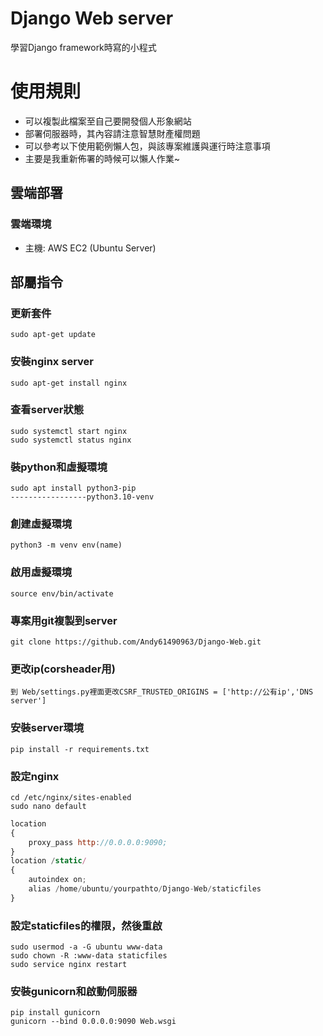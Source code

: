# Django Web server
學習Django framework時寫的小程式

# 使用規則
* 可以複製此檔案至自己要開發個人形象網站
* 部署伺服器時，其內容請注意智慧財產權問題
* 可以參考以下使用範例懶人包，與該專案維護與運行時注意事項
* 主要是我重新佈署的時候可以懶人作業~


## 雲端部署

### 雲端環境

* 主機: AWS EC2 (Ubuntu Server)


## 部屬指令

### 更新套件
```
sudo apt-get update
```
### 安裝nginx server
```
sudo apt-get install nginx
```
### 查看server狀態
```
sudo systemctl start nginx
sudo systemctl status nginx
```
### 裝python和虛擬環境
```
sudo apt install python3-pip
-----------------python3.10-venv
```
### 創建虛擬環境
```
python3 -m venv env(name)
```
### 啟用虛擬環境
```
source env/bin/activate
```
### 專案用git複製到server
```
git clone https://github.com/Andy61490963/Django-Web.git
```
### 更改ip(corsheader用)
```
到 Web/settings.py裡面更改CSRF_TRUSTED_ORIGINS = ['http://公有ip','DNS server']
```
### 安裝server環境
```
pip install -r requirements.txt
```
### 設定nginx
```
cd /etc/nginx/sites-enabled
sudo nano default
```
```javascript
location
{ 
    proxy_pass http://0.0.0.0:9090;
}
location /static/
{ 
    autoindex on;
    alias /home/ubuntu/yourpathto/Django-Web/staticfiles
}
```
### 設定staticfiles的權限，然後重啟
```
sudo usermod -a -G ubuntu www-data
sudo chown -R :www-data staticfiles
sudo service nginx restart
```
### 安裝gunicorn和啟動伺服器
```
pip install gunicorn
gunicorn --bind 0.0.0.0:9090 Web.wsgi
```
